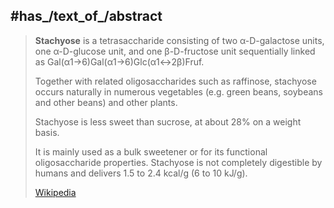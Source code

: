 
## #has_/text_of_/abstract 


> **Stachyose** is a tetrasaccharide 
> consisting of two α-D-galactose units, one α-D-glucose unit, and one β-D-fructose unit 
> sequentially linked as Gal(α1→6)Gal(α1→6)Glc(α1↔2β)Fruf. 
> 
> Together with related oligosaccharides such as raffinose, 
> stachyose occurs naturally in numerous vegetables (e.g. green beans, soybeans and other beans) and other plants.  
>
> Stachyose is less sweet than sucrose, at about 28% on a weight basis. 
> 
> It is mainly used as a bulk sweetener or for its functional oligosaccharide properties. 
> Stachyose is not completely digestible by humans and delivers 1.5 to 2.4 kcal/g (6 to 10 kJ/g).
>
> [Wikipedia](https://en.wikipedia.org/wiki/Stachyose)



